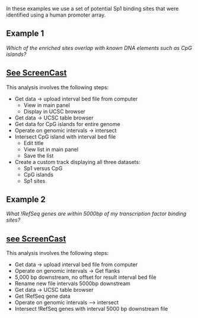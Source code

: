 In these examples we use a set of potential Sp1 binding sites that were identified using a human promoter array.


## Example 1
*Which of the enriched sites overlap with known DNA elements such as CpG islands?*

[See ScreenCast](http://screencast.g2.bx.psu.edu/Affy_Sp1_CpG/)
----
This analysis involves the following steps:

* Get data &rarr; upload interval bed file from computer
  * View in main panel
  * Display in UCSC browser
* Get data &rarr; UCSC table browser
* Get data for CpG islands for entire genome
* Operate on genomic intervals &rarr; intersect 
* Intersect CpG island with interval bed file
  * Edit title
  * View list in main panel
  * Save the list
* Create a custom track displaying all three datasets:
  * Sp1 versus CpG
  * CpG islands
  * Sp1 sites

## Example 2
*What !RefSeq genes are within 5000bp of my transcription factor binding sites?*

[see ScreenCast](http://screencast.g2.bx.psu.edu/Affy_Sp1_RefSeq/)
----
This analysis involves the following steps:

* Get data &rarr; upload interval bed file from computer
* Operate on genomic intervals &rarr; Get flanks
* 5,000 bp downstream, no offset for result interval bed file
* Rename new file intervals 5000bp downstream
* Get data &rarr; UCSC table browser
* Get !RefSeq gene data
* Operate on genomic intervals –> intersect
* Intersect !RefSeq genes with interval 5000 bp downstream file
